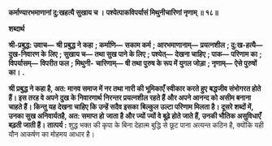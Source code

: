 **कर्माण्यारभमाणानां दु:खहत्यै सुखाय च ।** **पश्येत्पाकविपर्यासं मिथुनीचारिणां नृणाम् ॥ १८॥** 

**शब्दार्थ** 

**श्री-प्रबुद्ध: उवाच—** **श्री प्रबुद्ध ने कहा** **; कर्माणि—** **सकाम कर्म** **; आरभमाणानाम्—** **प्रयत्नशील** **; दु:ख-हत्यै—** **दुख-निवारण के** **लिए** **; सुखाय च—** **तथा सुख पाने के लिए** **; पश्येत्—** **देखना चाहिए** **; पाक—** **परिणाम का** **; विपर्यासम्—** **विपरीत फल** **; मिथुनी-** **चारिणाम्—** **षी तथा पुरुष के रूप में युगल जोड़ा** **; नृणाम्—** **ऐसे पुरुषों का।** **.** 

**श्री प्रबुद्ध ने कहा है, अत: मानव समाज में नर तथा नारी की भूमिकाएँ स्वीकार करते हुए** **बद्धजीव संभोगरत होते हैं। इस तरह वे अपने दुख के निवारणार्थ निरन्तर प्रयत्नशील रहते हैं** **और अपने आनन्द को असीम बनाना चाहते हैं। किन्तु यह देखना चाहिए कि उन्हें सदैव इसका** **बिल्कुल उल्टा परिणाम मिलता है। दूसरे शब्दों में, उनका सुख अनिवार्यतहै, अत: समाप्त हो** **जाता है और ज्यों ज्यों वे बूढ़े होते जाते हैं, उनकी भौतिक असुविधाएँ बढ़ती जाती हैं।** **तात्पर्य :** शुद्ध भक्त की कृपा के बिना देहात्म बुद्धि से छूट पाना अत्यन्त कठिन है, क्योंकि यही यौन आकर्षण का मोहमय आधार है। 
